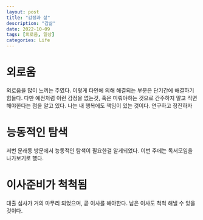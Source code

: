 ```yaml
---
layout: post
title: "감정과 삶"
description: "감삶"
date: 2022-10-09
tags: [외로움, 일상]
categories: Life
---
```


# 외로움
 외로움을 많이 느끼는 주였다. 이렇게 타인에 의해 해결되는 부분은 단기간에 해결하기 힘들다. 다만 예전처럼 이런 감정을 없는것, 혹은 미뤄야하는 것으로 간주하지 말고 직면해야한다는 점을 알고 있다. 나는 내 행복에도 책임이 있는 것이다. 연구하고 정진하자
# 능동적인 탐색
 저번 문래동 방문에서 능동적인 탐색이 필요한걸 알게되었다. 이번 주에는 독서모임을 나가보기로 헀다.
# 이사준비가 척척됨
 대출 심사가 거의 마무리 되었으며, 곧 이사를 해야한다. 남은 이사도 척척 해낼 수 있을것이다.